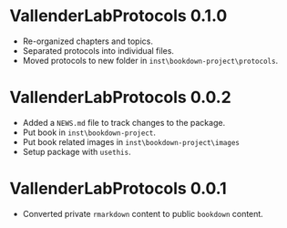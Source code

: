 # VallenderLabProtocols 0.1.0

* Re-organized chapters and topics.
* Separated protocols into individual files.
* Moved protocols to new folder in `inst\bookdown-project\protocols`.

# VallenderLabProtocols 0.0.2

* Added a `NEWS.md` file to track changes to the package.
* Put book in `inst\bookdown-project`.
* Put book related images in `inst\bookdown-project\images`
* Setup package with `usethis`.


# VallenderLabProtocols 0.0.1

* Converted private `rmarkdown` content to public `bookdown` content.
